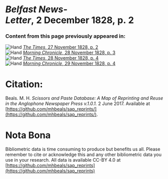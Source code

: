 # *Belfast News-Letter*, 2 December 1828, p. 2  
  
### Content from this page previously appeared in:  
![Hand](http://scissorsandpaste.net/wp-content/uploads/2017/06/smallhandpointer.png) [*The Times*, 27 November 1828, p. 2](https://mhbeals.github.io/sap_html/The-Times/The-Times-27-November-1828-p-2)  
![Hand](http://scissorsandpaste.net/wp-content/uploads/2017/06/smallhandpointer.png) [*Morning Chronicle*, 28 November 1828, p. 3](https://mhbeals.github.io/sap_html/Morning-Chronicle/Morning-Chronicle-28-November-1828-p-3)  
![Hand](http://scissorsandpaste.net/wp-content/uploads/2017/06/smallhandpointer.png) [*The Times*, 28 November 1828, p. 4](https://mhbeals.github.io/sap_html/The-Times/The-Times-28-November-1828-p-4)  
![Hand](http://scissorsandpaste.net/wp-content/uploads/2017/06/smallhandpointer.png) [*Morning Chronicle*, 29 November 1828, p. 4](https://mhbeals.github.io/sap_html/Morning-Chronicle/Morning-Chronicle-29-November-1828-p-4)  


# Citation: 

Beals. M. H. *Scissors and Paste Database: A Map of Reprinting and Reuse in the Anglophone Newspaper Press v.1.0.1.* 2 June 2017. Available at [https://github.com/mhbeals/sap_reprints/](https://github.com/mhbeals/sap_reprints/). 

# Nota Bona

Bibliometric data is time consuming to produce but benefits us all. Please remember to cite or acknowledge this and any other bibliometric data you use in your research. All data is available CC-BY 4.0 at [https://github.com/mhbeals/sap_reprints](https://github.com/mhbeals/sap_reprints)